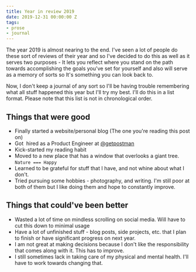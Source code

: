 ```yaml
---
title: Year in review 2019
date: 2019-12-31 00:00:00 Z
tags:
- prose
- journal
---
```


The year 2019 is almost nearing to the end. I've seen a lot of people do these sort of reviews of their year and so I've decided to do this as well as it serves two purposes - It lets you reflect where you stand on the path towards accomplishing the goals you've set for yourself and also will serve as a memory of sorts so It's something you can look back to.

Now, I don't keep a journal of any sort so I'll be having trouble remembering what all stuff happened this year but I'll try my best. I'll do this in a list format. Please note that this list is not in chronological order.

## Things that were good

* Finally started a website/personal blog (The one you're reading this post on)
* Got  hired as a Product Engineer at [@getpostman](https://postman.com)
* Kick-started my reading habit
* Moved to a new place that has a window that overlooks a giant tree. `Nature === Happy`
* Learned to be grateful for stuff that I have, and not whine about what I don't.
* Tried pursuing some hobbies - photography, and writing. I'm still poor at both of them but I like doing them and hope to constantly improve.

## Things that could've been better

* Wasted a lot of time on mindless scrolling on social media. Will have to cut this down to minimal usage
* Have a lot of unfinished stuff - blog posts, side projects, etc. that I plan to finish or have significant progress on next year.
* I am not great at making decisions because I don't like the responsibility that comes along with it. This has to improve.
* I still sometimes lack in taking care of my physical and mental health. I'll have to work towards changing that.
